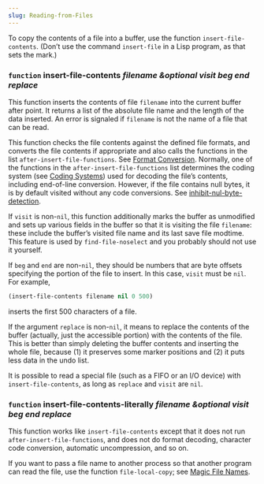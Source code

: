 ```yaml
---
slug: Reading-from-Files
---
```


To copy the contents of a file into a buffer, use the function `insert-file-contents`. (Don’t use the command `insert-file` in a Lisp program, as that sets the mark.)

### <span className="tag function">`function`</span> **insert-file-contents** *filename \&optional visit beg end replace*

This function inserts the contents of file `filename` into the current buffer after point. It returns a list of the absolute file name and the length of the data inserted. An error is signaled if `filename` is not the name of a file that can be read.

This function checks the file contents against the defined file formats, and converts the file contents if appropriate and also calls the functions in the list `after-insert-file-functions`. See [Format Conversion](/docs/elisp/Format-Conversion). Normally, one of the functions in the `after-insert-file-functions` list determines the coding system (see [Coding Systems](/docs/elisp/Coding-Systems)) used for decoding the file’s contents, including end-of-line conversion. However, if the file contains null bytes, it is by default visited without any code conversions. See [inhibit-nul-byte-detection](/docs/elisp/Lisp-and-Coding-Systems).

If `visit` is non-`nil`, this function additionally marks the buffer as unmodified and sets up various fields in the buffer so that it is visiting the file `filename`: these include the buffer’s visited file name and its last save file modtime. This feature is used by `find-file-noselect` and you probably should not use it yourself.

If `beg` and `end` are non-`nil`, they should be numbers that are byte offsets specifying the portion of the file to insert. In this case, `visit` must be `nil`. For example,

```lisp
(insert-file-contents filename nil 0 500)
```

inserts the first 500 characters of a file.

If the argument `replace` is non-`nil`, it means to replace the contents of the buffer (actually, just the accessible portion) with the contents of the file. This is better than simply deleting the buffer contents and inserting the whole file, because (1) it preserves some marker positions and (2) it puts less data in the undo list.

It is possible to read a special file (such as a FIFO or an I/O device) with `insert-file-contents`, as long as `replace` and `visit` are `nil`.

### <span className="tag function">`function`</span> **insert-file-contents-literally** *filename \&optional visit beg end replace*

This function works like `insert-file-contents` except that it does not run `after-insert-file-functions`, and does not do format decoding, character code conversion, automatic uncompression, and so on.

If you want to pass a file name to another process so that another program can read the file, use the function `file-local-copy`; see [Magic File Names](/docs/elisp/Magic-File-Names).
